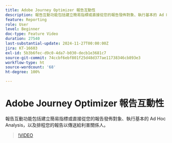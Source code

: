 ```yaml
---
title: Adobe Journey Optimizer 報告互動性
description: 報告互動功能包括建立簡易指標或直接從您的報告發佈對象、執行基本的 Ad Hoc Analysis，以及排程您的報告以傳送給利害關係人。
feature: Reporting
role: User
level: Beginner
doc-type: Feature Video
duration: 27540
last-substantial-update: 2024-11-27T00:00:00Z
jira: KT-16603
exl-id: 5b3b6fec-d9c0-4da7-b030-decb1e3681c7
source-git-commit: 74ccbf6ebf801f25d48d377ae11738346cb893e3
workflow-type: ht
source-wordcount: '68'
ht-degree: 100%

---
```


# Adobe Journey Optimizer 報告互動性

報告互動功能包括建立簡易指標或直接從您的報告發佈對象、執行基本的 Ad Hoc Analysis，以及排程您的報告以傳送給利害關係人。

>[!VIDEO](https://video.tv.adobe.com/v/3440615/?learn=on)
